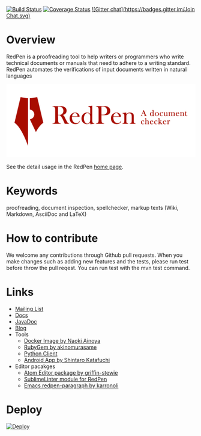 [![Build Status](https://travis-ci.org/recruit-tech/redpen.svg?branch=master)](https://travis-ci.org/recruit-tech/redpen)
[![Coverage Status](https://coveralls.io/repos/recruit-tech/redpen/badge.png)](https://coveralls.io/r/recruit-tech/redpen)
[![Gitter chat](https://badges.gitter.im/Join Chat.svg)](https://gitter.im/recruit-tech/redpen)

Overview
=========

RedPen is a proofreading tool to help writers or programmers who write technical documents or manuals that need to adhere to a writing standard. RedPen automates the verifications of input documents written in natural languages


<p align="center">
   <a href="http://redpen.cc"><img src="logo/redpen-logo.png"/></a>
</p>

See the detail usage in the RedPen [home page](http://redpen.cc/).

Keywords
========

proofreading,  document inspection, spellchecker, markup texts (Wiki, Markdown, AsciiDoc and LaTeX)

How to contribute
==================

We welcome any contributions through Github pull requests. When you make changes such as adding new features and the tests,
please run test before throw the pull reqest. You can run test with the mvn test command.

Links
======

* [Mailing List](https://groups.google.com/forum/#!forum/redpen-validator)
* [Docs](http://redpen.cc/docs.html)
* [JavaDoc](http://redpen.cc/javadoc/1.1/index.html)
* [Blog](http://blog.redpen.cc)
* Tools
  * [Docker Image by Naoki Ainoya](https://registry.hub.docker.com/u/ainoya/redpen-server/)
  * [RubyGem by akinomurasame](https://rubygems.org/gems/redpen_ruby)
  * [Python Client](https://pypi.python.org/pypi/pyredpen/)
  * [Android App by Shintaro Katafuchi](https://play.google.com/store/apps/details?id=cc.redpen)
* Editor pacakges
  * [Atom Editor package by griffin-stewie](https://atom.io/packages/redpen)
  * [SublimeLinter module for RedPen](https://github.com/taky/sublimelinter-redpen)
  * [Emacs redpen-paragraph by karronoli](https://libraries.io/emacs/redpen-paragraph/v0.2)

Deploy
======
[![Deploy](https://www.herokucdn.com/deploy/button.png)](https://heroku.com/deploy)
